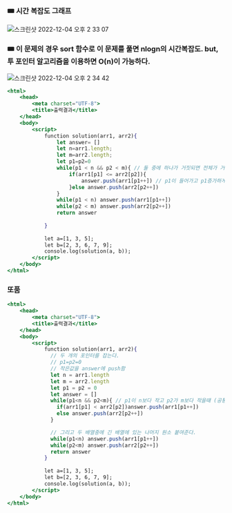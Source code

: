 
### 🎟 시간 복잡도 그래프
![스크린샷 2022-12-04 오후 2 33 07](https://user-images.githubusercontent.com/80194405/205476231-ca88810a-49f5-4c9e-94b2-8a1faa46eadd.jpg)

### 🎟 이 문제의 경우 sort 함수로 이 문제를 풀면 nlogn의 시간복잡도. but, 투 포인터 알고리즘을 이용하면 O(n)이 가능하다.
![스크린샷 2022-12-04 오후 2 34 42](https://user-images.githubusercontent.com/80194405/205476276-2b3d511d-da0e-4464-a299-45d5c4fe02a7.jpg)

```jsx
<html>
    <head>
        <meta charset="UTF-8">
        <title>출력결과</title>
    </head>
    <body>
        <script>
            function solution(arr1, arr2){
                let answer= []
                let n=arr1.length;
                let m=arr2.length;
                let p1=p2=0
                while(p1 < n && p2 < m){ // 둘 중에 하나가 거짓되면 전체가 거짓이 되기떄문에 break
                    if(arr1[p1] <= arr2[p2]){
                        answer.push(arr1[p1++]) // p1이 들어가고 p1증가하게됨
                    }else answer.push(arr2[p2++])
                }
                while(p1 < n) answer.push(arr1[p1++])
                while(p2 < m) answer.push(arr2[p2++])
                return answer
            
            }
            
            let a=[1, 3, 5];
            let b=[2, 3, 6, 7, 9];
            console.log(solution(a, b));
        </script>
    </body>
</html>
```

### 또품
```jsx
<html>
    <head>
        <meta charset="UTF-8">
        <title>출력결과</title>
    </head>
    <body>
        <script>
            function solution(arr1, arr2){
              // 두 개의 포인터를 잡는다.
              // p1=p2=0
              // 작은값을 answer에 push함
              let n = arr1.length
              let m = arr2.length
              let p1 = p2 = 0
              let answer = []
              while(p1<n && p2<m){ // p1이 n보다 작고 p2가 m보다 작을떄 (공통사항만 넣어줌)
                if(arr1[p1] < arr2[p2])answer.push(arr1[p1++])
                else answer.push(arr2[p2++])
              }

              // 그리고 두 배열중에 긴 배열에 있는 나머지 원소 붙여준다.
              while(p1<n) answer.push(arr1[p1++])
              while(p2<m) answer.push(arr2[p2++])
              return answer
            }
            
            let a=[1, 3, 5];
            let b=[2, 3, 6, 7, 9];
            console.log(solution(a, b));
        </script>
    </body>
</html>
```
